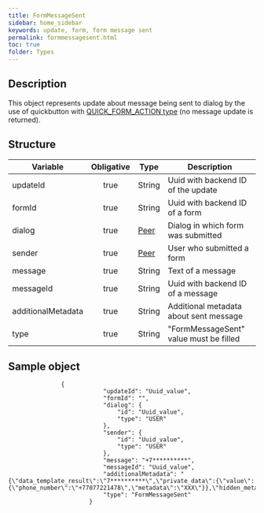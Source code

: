```yaml
---
title: FormMessageSent
sidebar: home_sidebar
keywords: update, form, form message sent
permalink: formmessagesent.html
toc: true
folder: Types
---
```


## Description

<p> This object represents update about message being sent to dialog by the use of quickbutton with <a href="https://btsdigital.github.io/bot-api-contract/quickbuttoncommand.html#types-of-quick_form_action">QUICK_FORM_ACTION type</a> (no message update is returned).
</p>

## Structure

| Variable  | Obligative  |Type| Description
|---|:---:|---|---|
| updateId  | true |String| Uuid with backend ID of the update |
| formId  | true |String| Uuid with backend ID of a form |
| dialog  | true |[Peer](https://btsdigital.github.io/bot-api-contract/peer.html) |  Dialog in which form was submitted |
| sender  | true |[Peer](https://btsdigital.github.io/bot-api-contract/peer.html) |  User who submitted a form  |
| message  | true |String |  Text of a message  |
| messageId  | true |String |  Uuid with backend ID of a message  |
| additionalMetadata  | true | String| Additional metadata about sent message |
| type  | true | String | "FormMessageSent" value must be filled

## Sample object

```
               {
                           "updateId": "Uuid_value",
                           "formId": "",
                           "dialog": {
                               "id": "Uuid_value",
                               "type": "USER"
                           },
                           "sender": {
                               "id": "Uuid_value",
                               "type": "USER"
                           },
                           "message": "+7**********",
                           "messageId": "Uuid_value",
                           "additionalMetadata": "{\"data_template_result\":\"7**********\",\"private_data\":{\"value\":{\"phone_number\":\"+77077221478\",\"metadata\":\"XXX\"}},\"hidden_metadata\":\"\"}",
                           "type": "FormMessageSent"
                       }
```
